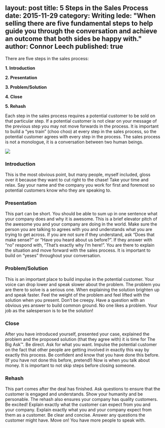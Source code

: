 layout: post
title: 5 Steps in the Sales Process
date: 2015-11-29
category: Writing
lede: "When selling there are five fundamental steps to help guide you through the conversation and achieve an outcome that both sides be happy with."
author: Connor Leech
published: true
---

There are five steps in the sales process:

**1. Introduction**

**2. Presentation**

**3. Problem/Solution**

**4. Close**

**5. Rehash**

Each step in the sales process requires a potential customer to be sold on that particular step. If a potential customer is not clear on your message of the previous step you may not move forwards in the process. It is important to build a “yes train” (choo choo) at every step in the sales process, so the potential customer agrees with every step in the process. The sales process is not a monologue, it is a conversation between two human beings.

![](https://cdn-images-1.medium.com/max/800/1*w6MODvGQIvtoe8XW0DFtLg.gif)

### Introduction

This is the most obvious point, but many people, myself included, gloss over it because they want to cut right to the chase! Take your time and relax. Say your name and the company you work for first and foremost so potential customers know who they are speaking to.

### Presentation

This part can be short. You should be able to sum up in one sentence what your company does and why it is awesome. This is a brief elevator pitch of the awesome you and your company are doing in the world. Make sure the person you are talking to agrees with you and understands what you are trying to get across. If you are not sure if they understand, ask “Does that make sense?” or “Have you heard about us before?”. If they answer with “no” respond with, “That’s exactly why I’m here!”. You are there to explain the situation and move forward with the sales process. It is important to build on “yeses” throughout your conversation.

### Problem/Solution

This is an important place to build impulse in the potential customer. Your voice can drop lower and speak slower about the problem. The problem you are there to solve is a serious one. When explaining the solution brighten up and speak faster. Feel the weight of the problem and feel lifted with the solution when you present. Don’t be creepy. Have a question with an obvious yes answer to build common ground. No one likes a problem. Your job as the salesperson is to be the solution!

### Close

After you have introduced yourself, presented your case, explained the problem and the proposed solution (that they agree with) it is time for The Big Ask™. Be direct. Ask for what you want. Impulse the potential customer on the fact that other people are getting involved in exactly this way by exactly this process. Be confident and know that you have done this before. (If you have not done this before, pretend!) Now is when you talk about money. It is important to not skip steps before closing someone.

### Rehash

This part comes after the deal has finished. Ask questions to ensure that the customer is engaged and understands. Show your humanity and be personable. The rehash also ensures your company has quality customers. Be excited! Explain exactly what the customer can expect from you and your company. Explain exactly what you and your company expect from them as a customer. Be clear and concise. Answer any questions the customer might have. Move on! You have more people to speak with.